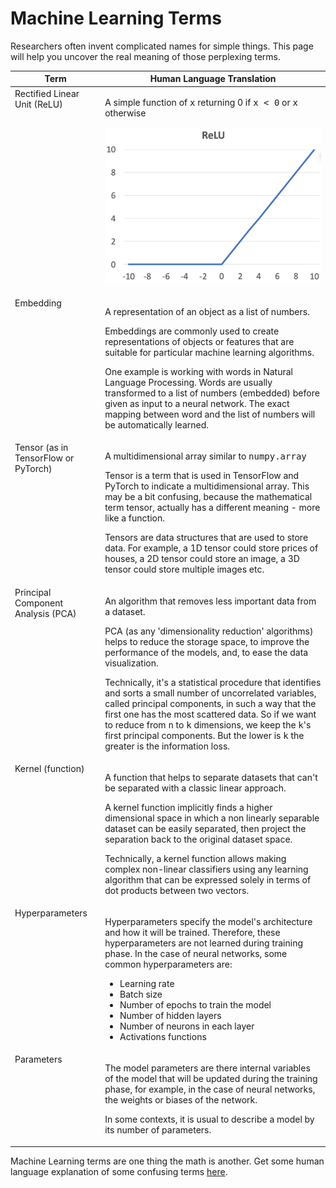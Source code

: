 # Machine Learning Terms

Researchers often invent complicated names for simple things. This page will help you uncover the real meaning of those perplexing terms.

<table>
<thead>
<tr>
<th>Term</th>
<th>Human Language Translation</th>
</tr>
</thead>
<tbody>
<tr>
<td valign="top">Rectified Linear Unit (ReLU)</td>
<td>
    <p>A simple function of <tt>x</tt> returning 0 if <tt>x < 0</tt> or <tt>x</tt> otherwise</p>
    <p><img width="400px" src="images/relu.png"></p>
</td>
</tr>
<tr>
<td valign="top">Embedding</td>
<td>
    <p>A representation of an object as a list of numbers.</p>
    <p>Embeddings are commonly used to create representations of objects or features that are suitable for particular machine learning algorithms.</p>
    <p>One example is working with words in Natural Language Processing. Words are usually transformed to a list of numbers (embedded) before given as input to a neural network. The exact mapping between word and the list of numbers will be automatically learned.</p>
</td>
</tr>
<tr>
<td valign="top">Tensor (as in TensorFlow or PyTorch)</td>
<td>
    <p>A multidimensional array similar to <tt>numpy.array</tt></p>
    <p>Tensor is a term that is used in TensorFlow and PyTorch to indicate a multidimensional array. This may be a bit confusing, because the mathematical term tensor, actually has a different meaning - more like a function.</p>
    <p>Tensors are data structures that are used to store data. For example, a 1D tensor could store prices of houses, a 2D tensor could store an image, a 3D tensor could store multiple images etc.</p>
</td>
</tr>
<tr>
<td valign="top">Principal Component Analysis (PCA)</td>
<td>
    <p>An algorithm that removes less important data from a dataset.</p>
    <p>PCA (as any 'dimensionality reduction' algorithms) helps to reduce the storage space, to improve the performance of the models, and, to ease the data visualization.</p>
    <p>Technically, it's a statistical procedure that identifies and sorts a small number of uncorrelated variables, called principal components, in such a way that the first one has the most scattered data. So if we want to reduce from <tt>n</tt> to <tt>k</tt> dimensions, we keep the <tt>k</tt>'s first principal components. But the lower is <tt>k</tt> the greater is the information loss.</p>
</td>
</tr>
<tr>
<td valign="top">Kernel (function)</td>
<td>
    <p>A function that helps to separate datasets that can't be separated with a classic linear approach.</p>
    <p>A kernel function implicitly finds a higher dimensional space in which a non linearly separable dataset can be easily separated, then project the separation back to the original dataset space.</p>
    <p>Technically, a kernel function allows making complex non-linear classifiers using any learning algorithm that can be expressed solely in terms of dot products between two vectors.</p>
</td>
</tr>
<tr>
<td valign="top">Hyperparameters</td>
<td>
    <p>Hyperparameters specify the model's architecture and how it will be trained. Therefore, these hyperparameters are not learned during training phase. In the case of neural networks, some common hyperparameters are:</p>
    <ul>
        <li>Learning rate</li>
        <li>Batch size</li>
        <li>Number of epochs to train the model</li>
        <li>Number of hidden layers</li>
        <li>Number of neurons in each layer</li>
        <li>Activations functions</li>
    </ul>
</td>
</tr>
<tr>
<td valign="top">Parameters</td>
<td>
    <p>The model parameters are there internal variables of the model that will be updated during the training phase, for example, in the case of neural networks, the weights or biases of the network.</p>
    <p>In some contexts, it is usual to describe a model by its number of parameters.</p>
</td>
</tr>
</tbody>
</table>

Machine Learning terms are one thing the math is another. Get some human language explanation of some confusing terms [here](math-terms.md).
